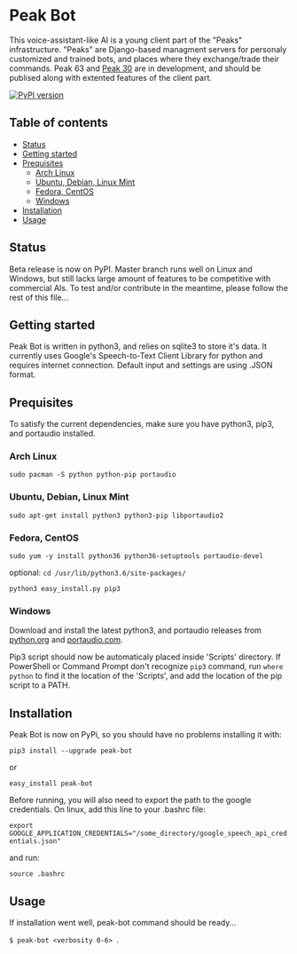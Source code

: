 # Peak Bot
This voice-assistant-like AI is a young client part of the "Peaks" infrastructure.
"Peaks" are Django-based managment servers for personaly customized and trained bots, and places where they exchange/trade their commands.
Peak 63 and [Peak 30] are in development, and should be publised along with extented features of the client part.

[![PyPI version](https://badge.fury.io/py/peak-bot.svg)](https://badge.fury.io/py/peak-bot)

## Table of contents
<!--ts-->
   * [Status](#status)
   * [Getting started](#getting-started)
   * [Prequisites](#prequisites)
      * [Arch Linux](#arch-linux)
      * [Ubuntu, Debian, Linux Mint](ubuntu-debian-linux.mint)
      * [Fedora, CentOS](#fedora-centos)
      * [Windows](#windows)
   * [Installation](#installation)
   * [Usage](#usage)
<!--te-->

## Status
Beta release is now on PyPI.
Master branch runs well on Linux and Windows,
but still lacks large amount of features to be competitive with commercial AIs.
To test and/or contribute in the meantime, please follow the rest of this file...

## Getting started
Peak Bot is written in python3, and relies on sqlite3 to store it's data.
It currently uses Google's Speech-to-Text Client Library for python and requires internet connection.
Default input and settings are using .JSON format.

## Prequisites
To satisfy the current dependencies, make sure you have python3, pip3, and portaudio installed.

### Arch Linux
` sudo pacman -S python python-pip portaudio `

### Ubuntu, Debian, Linux Mint
` sudo apt-get install python3 python3-pip libportaudio2 `

### Fedora, CentOS
` sudo yum -y install python36 python36-setuptools portaudio-devel `

optional:
` cd /usr/lib/python3.6/site-packages/ `
 
` python3 easy_install.py pip3 `

### Windows
Download and install the latest python3, and portaudio releases from [python.org] and [portaudio.com].

Pip3 script should now be automaticaly placed inside 'Scripts' directory.
If PowerShell or Command Prompt don't recognize ` pip3 ` command,
run ` where python ` to find it the location of the 'Scripts', 
and add the location of the pip script to a PATH.

## Installation
Peak Bot is now on PyPi, so you should have no problems installing it with:

` pip3 install --upgrade peak-bot `

or

` easy_install peak-bot `


Before running, you will also need to export the path to the google credentials.
On linux, add this line to your .bashrc file:

` export GOOGLE_APPLICATION_CREDENTIALS="/some_directory/google_speech_api_credentials.json" `

and run:

` source .bashrc `

## Usage
If installation went well, peak-bot command should be ready...

`$ peak-bot <verbosity 0-6> `.

[Peak 30]: https://www.github.com/doriclazar/peak_30
[python.org]: https://www.python.org/downloads/windows/
[portaudio.com]: http://www.portaudio.com/download.html
